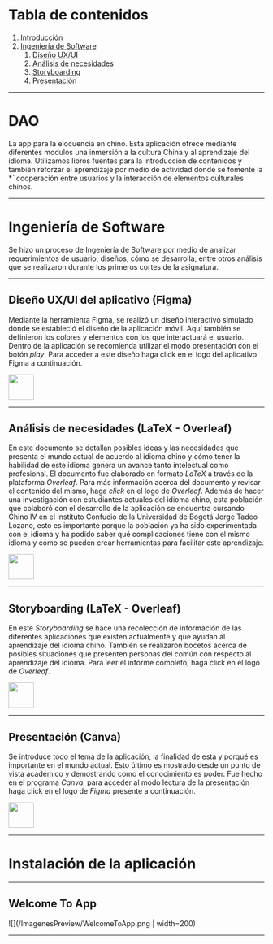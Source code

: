 # Tabla de contenidos


1. [Introducción](#dao)
2. [Ingeniería de Software](#ingeniería-de-software)
   1. [Diseño UX/UI](#diseño-uxui-del-aplicativo-figma)
   2. [Análisis de necesidades](#análisis-de-necesidades-latex---overleaf)
   3. [Storyboarding](#storyboarding-latex---overleaf)
   4. [Presentación](#presentación-canva)

---

# DAO
La app para la elocuencia en chino. Esta aplicación ofrece mediante diferentes modulos una inmersión 
a la cultura China y al aprendizaje del idioma. Utilizamos libros fuentes para la introducción de contenidos y también reforzar el aprendizaje por medio de actividad donde se fomente la *¨cooperación entre usuarios y la interacción de elementos culturales chinos.

---

# Ingeniería de Software

Se hizo un proceso de Ingeniería de Software por medio de analizar requerimientos de usuario, diseños, cómo se desarrolla, entre otros análisis que se realizaron durante los primeros cortes de la asignatura.

---

## Diseño UX/UI del aplicativo (Figma)

Mediante la herramienta Figma, se realizó un diseño interactivo simulado donde se estableció el diseño de la aplicación móvil. Aquí también se definieron los colores y elementos con los que interactuará el usuario. Dentro de la aplicación se recomienda utilizar el modo presentación con el botón *play*. Para acceder a este diseño haga click en el logo del aplicativo Figma a continuación.

<a href='https://shorturl.at/cgoyU'><img src='https://upload.wikimedia.org/wikipedia/commons/3/33/Figma-logo.svg' height="50"></a>

---

## Análisis de necesidades (LaTeX - Overleaf)

En este documento se detallan posibles ideas y las necesidades que presenta el mundo actual de acuerdo al idioma chino y cómo tener la habilidad de este idioma genera un avance tanto intelectual como profesional. El documento fue elaborado en formato *LaTeX* a través de la plataforma *Overleaf*. Para más información acerca del documento y revisar el contenido del mismo, haga *click* en el logo de *Overleaf*. Además de hacer una investigación con estudiantes actuales del idioma chino, esta población que colaboró con el desarrollo de la aplicación se encuentra cursando Chino IV en el Instituto Confucio de la Universidad de Bogotá Jorge Tadeo Lozano, esto es importante porque la población ya ha sido experimentada con el idioma y ha podido saber qué complicaciones tiene con el mismo idioma y cómo se pueden crear herramientas para facilitar este aprendizaje.

<a href='https://www.overleaf.com/read/jkggrzqzkrzp#812582'><img src='https://images.ctfassets.net/nrgyaltdicpt/6gsvc5Ogjmu04I4Miu0uGg/cb1d4391717d2ab8d5e42ede6fb0eef1/overleaf_wide_colour_light_bg.png' height="50"></a>

---

## Storyboarding (LaTeX - Overleaf)

En este *Storyboarding* se hace una recolección de información de las diferentes aplicaciones que existen actualmente y que ayudan al aprendizaje del idioma chino. También se realizaron bocetos acerca de posibles situaciones que presenten personas del común con respecto al aprendizaje del idioma. Para leer el informe completo, haga click en el logo de *Overleaf*.

<a href='https://www.overleaf.com/read/wshxdmdcfspf#e8c83d'><img src='https://images.ctfassets.net/nrgyaltdicpt/6gsvc5Ogjmu04I4Miu0uGg/cb1d4391717d2ab8d5e42ede6fb0eef1/overleaf_wide_colour_light_bg.png' height="50"></a>

---

## Presentación (Canva)

Se introduce todo el tema de la aplicación, la finalidad de esta y porqué es importante en el mundo actual. Esto último es mostrado desde un punto de vista académico y demostrando como el conocimiento es poder. Fue hecho en el programa *Canva*, para acceder al modo lectura de la presentación haga click en el logo de *Figma* presente a continuación.


<a href='https://www.canva.com/design/DAF_yS9chbA/7_VDtAfJWx8XuPMo-PZ4fA/view?utm_content=DAF_yS9chbA&utm_campaign=designshare&utm_medium=link&utm_source=editor'><img src='https://upload.wikimedia.org/wikipedia/commons/0/08/Canva_icon_2021.svg' height="50"></a>

---

# Instalación de la aplicación



---


## Welcome To App

![](/ImagenesPreview/WelcomeToApp.png | width=200)


---
